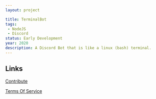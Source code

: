 ```yaml
---
layout: project

title: TerminalBot
tags:
 - NodeJS
 - Discord
status: Early Development
year: 2020
description: A Discord Bot that is like a linux (bash) terminal.
---
```


## Links

[Contribute](/contribute/?p=terminalbot)

[Terms Of Service](/projects/terminalbot/terms)